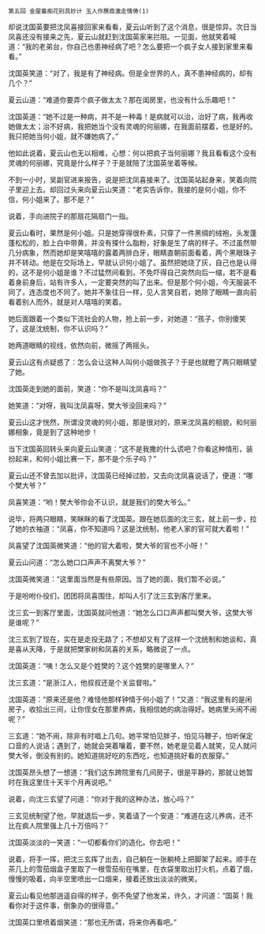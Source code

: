     第五回 金屋蓄痴花别具妙计 玉人作赝鼎激走情俦(1) 

   却说沈国英要把沈凤喜接回家来看看，夏云山听到了这个消息，很是惊异。次日当凤喜还没有接来之先，夏云山就赶到沈国英家来拦阻。一见面，他就笑着喊道：“我的老弟台，你自己也患神经病了吧？怎么要把一个疯子女人接到家里来看看。”

   沈国英笑道：“对了，我是有了神经病。但是全世界的人，真不患神经病的，却有几个？”

   夏云山道：“难道你要弄个疯子做太太？那在闺房里，也没有什么乐趣吧！”

   沈国英道：“她不过是一种病，并不是一种毒！是病就可以治，治好了病，我再收她做太太；治不好病，我把她当个没有灵魂的何丽娜，在我面前摆着，也是好的。我只把她当何小姐，就不嫌她病了。”

   他如此说着，夏云山也无以相难，心想：何以把疯子当何丽娜？我且看看这个没有灵魂的何丽娜，究竟是什么样子？于是就陪了沈国英坐着等候。

   不到一小时，吴副官进来报告，说是把沈凤喜接来了。沈国英站起身来，笑着向院子里迎上去。却回过头来向夏云山笑道：“老实告诉你，我接的是何小姐，你不信，何小姐来了。那不是？”

   说着，手向进院子的那扇花隔扇门一指。

   夏云山看时，果然是何小姐。只是她穿得很朴素，只穿了一件黑绸的绒袍，头发蓬蓬松松的，脸上白中带黄，并没有搽什么脂粉，好象是生了病的样子。不过虽然带几分病象，然而她却是笑嘻嘻的露着两排白牙，眼睛直朝前面看着，两个黑眼珠子并不转动。他是在交际场上，早就认识何小姐了。虽然把她烧了灰，自己也是认得的，这不是何小姐是谁？不过猛然间看到，不免吓得自己突然向后一缩，若不是看着身前身后，站有许多人，一定要突然的叫了出来。但是那个何小姐，今天服装不同了，连态度也不同了。她并不象往日一样，见人言笑自若，她除了眼睛一直向前看着别人而外，就是对人嘻嘻的笑着。

   她后面跟着一个类似下流社会的人物，抢上前一步，对她道：“孩子，你别傻笑了，这是沈统制，你不认识吗？”

   她两道眼睛的视线，依然向前，微摇了两摇头。

   夏云山这有点疑惑了：怎么会让这种人叫何小姐做孩子？于是也就瞪了两只眼睛望了她。

   沈国英走到她的面前，笑道：“你不是叫沈凤喜吗？”

   她笑道：“对呀，我叫沈凤喜呀，樊大爷没回来吗？”

   夏云山这才恍然，所谓没灵魂的何小姐，那是很对的，原来沈凤喜的相貌，和何丽娜相象，竟是到了这种地步！

   当下沈国英回转头来向夏云山笑道：“这不是我撒的什么谎吧？你看这种情形，装扮起来，和何小姐比赛一下，那不是个乐子吗？”

   夏云山还不曾去加以批评，沈国英已经掉过脸，又去向沈凤喜说话了，便道：“哪个樊大爷？”

   凤喜笑道：“哟！樊大爷你会不认识，就是我们的樊大爷么。”

   说毕，将两只眼睛，笑眯眯的看了沈国英。跟在她后面的沈三玄，就上前一步，拉了她的衣袖道：“凤喜，你不知道吗？这是沈统制，他老人家的官可就大着啦！”

   凤喜望了沈国英微笑道：“他的官大着啦，樊大爷的官也不小呀！”

   夏云山问道：“怎么她口口声声不离樊大爷？”

   沈国英微笑道：“这里面当然是有些原因。当了她的面，我们暂不必说。”

   于是吩咐仆役们，团团将凤喜围住，却叫人引了沈三玄到客厅里来。

   沈三玄一到客厅里面，沈国英就问他道：“她怎么口口声声都叫樊大爷，这樊大爷是谁呢？”

   沈三玄到了现在，实在是走投无路了；不想却又有了这样一个沈统制和她谈和，真是喜从天降，于是就把樊家树和凤喜的关系，略微说了一点。

   沈国英道：“咦！怎么又是个姓樊的？这个姓樊的是哪里人？”

   沈三玄道：“是浙江人，他叔叔还是个关监督啦。”

   沈国英道：“原来还是他？难怪他那样钟情于何小姐了！”又道：“我这里有的是闲房子，收拾出三间，让你侄女在那里养病，我相信她的病治得好。她病里头闹不闹呢？”

   三玄道：“她不闹，除非有时唱上几句。她平常怕见胖子，怕见马鞭子，怕听保定口音的人说话；遇到了，她就会哭着嚷着，要不然，她老是见着人就笑，见人就问樊大爷，倒没有别的。她知道挑好吃的东西吃，也知道挑好看的衣服穿。”

   沈国英昂头想了一想道：“我们这东跨院里有几间房子，很是平静的，那就让她暂时在我这里住十天半个月再说吧。”

   说着，向沈三玄望了问道：“你对于我的这种办法，放心吗？”

   三玄见统制望了他，早就退后一步，笑着请了一个安道：“难道在这儿养病，还不比在疯人院里强上几十万倍吗？”

   沈国英淡淡的一笑道：“一切都看你们的造化。你去吧！”

   说着，将手一挥，把沈三玄挥了出去，自己躺在一张躺椅上把脚架了起来。顺手在茶几上的雪茄烟盒子里取了一根雪茄衔在嘴里，在衣袋里取出打火机，点着了烟，慢慢的吸着，向半空里喷出一口烟来，接着还放出淡淡的微笑。

   夏云山看见他那逍遥自得的样子，倒不免望了他发呆，许久，才问道：“国英！我看你对于这件事，倒象办的很得意。”

   沈国英口里喷着烟笑道：“那也无所谓，将来你再看吧。”

